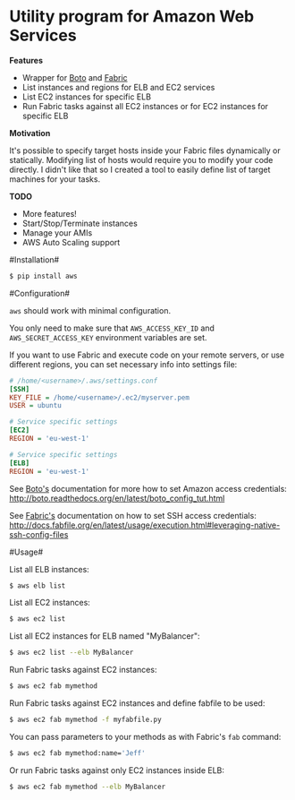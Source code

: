Utility program for Amazon Web Services
=======================================

**Features**

* Wrapper for [Boto](http://boto.readthedocs.org/) and [Fabric](http://docs.fabfile.org/)
* List instances and regions for ELB and EC2 services
* List EC2 instances for specific ELB
* Run Fabric tasks against all EC2 instances or for EC2 instances for specific ELB

**Motivation**

It's possible to specify target hosts inside your Fabric files dynamically or statically. Modifying list of hosts would require you to modify your code directly. I didn't like that so I created a tool to easily define list of target machines for your tasks.

**TODO**

* More features!
* Start/Stop/Terminate instances
* Manage your AMIs
* AWS Auto Scaling support

#Installation#

```bash
$ pip install aws
```

#Configuration#

`aws` should work with minimal configuration.

You only need to make sure that `AWS_ACCESS_KEY_ID` and `AWS_SECRET_ACCESS_KEY` environment variables are set.

If you want to use Fabric and execute code on your remote servers, or use different regions, you can set necessary info into settings file:

```ini
# /home/<username>/.aws/settings.conf
[SSH]
KEY_FILE = /home/<username>/.ec2/myserver.pem
USER = ubuntu

# Service specific settings
[EC2]
REGION = 'eu-west-1'

# Service specific settings
[ELB]
REGION = 'eu-west-1'
```


See [Boto's](http://boto.readthedocs.org/) documentation for more how to set Amazon access credentials: http://boto.readthedocs.org/en/latest/boto_config_tut.html

See [Fabric's](http://docs.fabfile.org/) documentation on how to set SSH access credentials: http://docs.fabfile.org/en/latest/usage/execution.html#leveraging-native-ssh-config-files

#Usage#

List all ELB instances:
```bash
$ aws elb list
```

List all EC2 instances:
```bash
$ aws ec2 list
```

List all EC2 instances for ELB named "MyBalancer":
```bash
$ aws ec2 list --elb MyBalancer
```

Run Fabric tasks against EC2 instances:
```bash
$ aws ec2 fab mymethod
```

Run Fabric tasks against EC2 instances and define fabfile to be used:
```bash
$ aws ec2 fab mymethod -f myfabfile.py
```

You can pass parameters to your methods as with Fabric's `fab` command:
```bash
$ aws ec2 fab mymethod:name='Jeff'
```

Or run Fabric tasks against only EC2 instances inside ELB:
```bash
$ aws ec2 fab mymethod --elb MyBalancer
```
